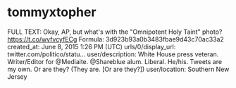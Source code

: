 # tommyxtopher

FULL TEXT: Okay, AP, but what's with the "Omnipotent Holy Taint" photo? https://t.co/wvfvcyfECg
Formula: 3d923b93a0b3483fbae9d43c70ac33a2
created_at: June 8, 2015 1:26 PM (UTC)
urls/0/display_url: twitter.com/politico/statu…
user/description: White House press veteran. Writer/Editor for @Mediaite. @Shareblue alum. Liberal. He/his. Tweets are my own. Or are they? (They are. [Or are they?])
user/location: Southern New Jersey
